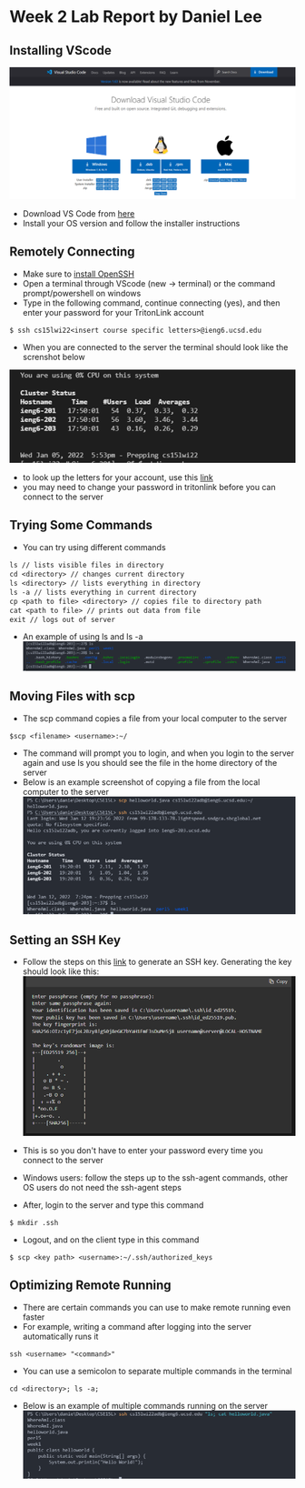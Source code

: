 # Week 2 Lab Report by Daniel Lee

## Installing VScode

![image](vscode.PNG)

* Download VS Code from [here](https://code.visualstudio.com/download)
* Install your OS version and follow the installer instructions

## Remotely Connecting

* Make sure to [install OpenSSH](https://docs.microsoft.com/en-us/windows-server/administration/openssh/openssh_install_firstuse)
* Open a terminal through VScode (new -> terminal) or the command prompt/powershell on windows
* Type in the following command, continue connecting (yes), and then enter your password for your TritonLink account
```
$ ssh cs15lwi22<insert course specific letters>@ieng6.ucsd.edu
```
* When you are connected to the server the terminal should look like the screnshot below

![image](cse15l-server.png)

* to look up the letters for your account, use this [link](https://sdacs.ucsd.edu/~icc/index.php)
* you may need to change your password in tritonlink before you can connect to the server

## Trying Some Commands

* You can try using different commands
```
ls // lists visible files in directory
cd <directory> // changes current directory
ls <directory> // lists everything in directory
ls -a // lists everything in current directory
cp <path to file> <directory> // copies file to directory path
cat <path to file> // prints out data from file
exit // logs out of server
```
* An example of using ls and ls -a
![image](commands.PNG)

## Moving Files with scp

* The scp command copies a file from your local computer to the server
```
$scp <filename> <username>:~/
```
* The command will prompt you to login, and when you login to the server again and use ls you should see the file in the home directory of the server
* Below is an example screenshot of copying a file from the local computer to the server
![image](scp.PNG)

## Setting an SSH Key

* Follow the steps on this [link](https://docs.microsoft.com/en-us/windows-server/administration/openssh/openssh_keymanagement#user-key-generation) to generate an SSH key. Generating the key should look like this:
![image](sshkey.PNG)

* This is so you don't have to enter your password every time you connect to the server
* Windows users: follow the steps up to the ssh-agent commands, other OS users do not need the ssh-agent steps
* After, login to the server and type this command
```
$ mkdir .ssh
```
* Logout, and on the client type in this command
```
$ scp <key path> <username>:~/.ssh/authorized_keys

```
## Optimizing Remote Running

* There are certain commands you can use to make remote running even faster
* For example, writing a command after logging into the server automatically runs it
```
ssh <username> "<command>"
```
* You can use a semicolon to separate multiple commands in the terminal
```
cd <directory>; ls -a;
```
* Below is an example of multiple commands running on the server
![image](multiplecmds.PNG)